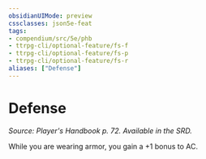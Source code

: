 ```yaml
---
obsidianUIMode: preview
cssclasses: json5e-feat
tags:
- compendium/src/5e/phb
- ttrpg-cli/optional-feature/fs-f
- ttrpg-cli/optional-feature/fs-p
- ttrpg-cli/optional-feature/fs-r
aliases: ["Defense"]
---
```

# Defense
*Source: Player's Handbook p. 72. Available in the SRD.*  

While you are wearing armor, you gain a +1 bonus to AC.